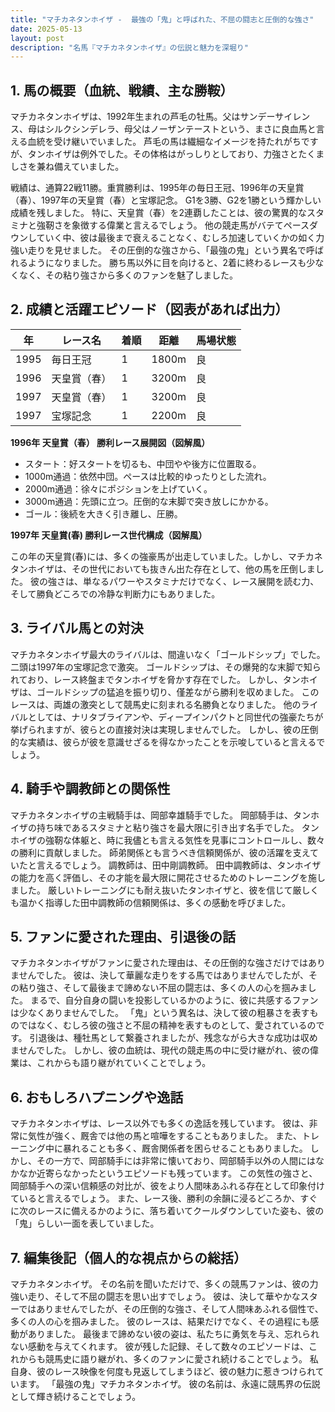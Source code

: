 ```yaml
---
title: "マチカネタンホイザ -  最強の「鬼」と呼ばれた、不屈の闘志と圧倒的な強さ"
date: 2025-05-13
layout: post
description: "名馬『マチカネタンホイザ』の伝説と魅力を深堀り"
---
```


## 1. 馬の概要（血統、戦績、主な勝鞍）

マチカネタンホイザは、1992年生まれの芦毛の牡馬。父はサンデーサイレンス、母はシルクシンデレラ、母父はノーザンテーストという、まさに良血馬と言える血統を受け継いでいました。  芦毛の馬は繊細なイメージを持たれがちですが、タンホイザは例外でした。その体格はがっしりとしており、力強さとたくましさを兼ね備えていました。  

戦績は、通算22戦11勝。重賞勝利は、1995年の毎日王冠、1996年の天皇賞（春）、1997年の天皇賞（春）と宝塚記念。  G1を3勝、G2を1勝という輝かしい成績を残しました。  特に、天皇賞（春）を2連覇したことは、彼の驚異的なスタミナと強靭さを象徴する偉業と言えるでしょう。  他の競走馬がバテてペースダウンしていく中、彼は最後まで衰えることなく、むしろ加速していくかの如く力強い走りを見せました。  その圧倒的な強さから、「最強の鬼」という異名で呼ばれるようになりました。  勝ち馬以外に目を向けると、2着に終わるレースも少なくなく、その粘り強さから多くのファンを魅了しました。


## 2. 成績と活躍エピソード（図表があれば出力）

| 年 | レース名             | 着順 | 距離 | 馬場状態 |
|---|----------------------|-----|-----|---------|
| 1995 | 毎日王冠             | 1   | 1800m | 良      |
| 1996 | 天皇賞（春）         | 1   | 3200m | 良      |
| 1997 | 天皇賞（春）         | 1   | 3200m | 良      |
| 1997 | 宝塚記念             | 1   | 2200m | 良      |


**1996年 天皇賞（春） 勝利レース展開図（図解風）**

* スタート：好スタートを切るも、中団やや後方に位置取る。
* 1000m通過：依然中団。ペースは比較的ゆったりとした流れ。
* 2000m通過：徐々にポジションを上げていく。
* 3000m通過：先頭に立つ。圧倒的な末脚で突き放しにかかる。
* ゴール：後続を大きく引き離し、圧勝。


**1997年 天皇賞(春) 勝利レース世代構成（図解風）**

この年の天皇賞(春)には、多くの強豪馬が出走していました。しかし、マチカネタンホイザは、その世代においても抜きん出た存在として、他の馬を圧倒しました。  彼の強さは、単なるパワーやスタミナだけでなく、レース展開を読む力、そして勝負どころでの冷静な判断力にもありました。


## 3. ライバル馬との対決

マチカネタンホイザ最大のライバルは、間違いなく「ゴールドシップ」でした。  二頭は1997年の宝塚記念で激突。  ゴールドシップは、その爆発的な末脚で知られており、レース終盤までタンホイザを脅かす存在でした。  しかし、タンホイザは、ゴールドシップの猛追を振り切り、僅差ながら勝利を収めました。  このレースは、両雄の激突として競馬史に刻まれる名勝負となりました。  他のライバルとしては、ナリタブライアンや、ディープインパクトと同世代の強豪たちが挙げられますが、彼らとの直接対決は実現しませんでした。  しかし、彼の圧倒的な実績は、彼らが彼を意識せざるを得なかったことを示唆していると言えるでしょう。


## 4. 騎手や調教師との関係性

マチカネタンホイザの主戦騎手は、岡部幸雄騎手でした。  岡部騎手は、タンホイザの持ち味であるスタミナと粘り強さを最大限に引き出す名手でした。  タンホイザの強靭な体躯と、時に我儘とも言える気性を見事にコントロールし、数々の勝利に貢献しました。  師弟関係とも言うべき信頼関係が、彼の活躍を支えていたと言えるでしょう。  調教師は、田中剛調教師。  田中調教師は、タンホイザの能力を高く評価し、その才能を最大限に開花させるためのトレーニングを施しました。  厳しいトレーニングにも耐え抜いたタンホイザと、彼を信じて厳しくも温かく指導した田中調教師の信頼関係は、多くの感動を呼びました。


## 5. ファンに愛された理由、引退後の話

マチカネタンホイザがファンに愛された理由は、その圧倒的な強さだけではありませんでした。  彼は、決して華麗な走りをする馬ではありませんでしたが、その粘り強さ、そして最後まで諦めない不屈の闘志は、多くの人の心を掴みました。  まるで、自分自身の闘いを投影しているかのように、彼に共感するファンは少なくありませんでした。  「鬼」という異名は、決して彼の粗暴さを表すものではなく、むしろ彼の強さと不屈の精神を表すものとして、愛されているのです。  引退後は、種牡馬として繋養されましたが、残念ながら大きな成功は収めませんでした。  しかし、彼の血統は、現代の競走馬の中に受け継がれ、彼の偉業は、これからも語り継がれていくことでしょう。


## 6. おもしろハプニングや逸話

マチカネタンホイザは、レース以外でも多くの逸話を残しています。  彼は、非常に気性が強く、厩舎では他の馬と喧嘩をすることもありました。  また、トレーニング中に暴れることも多く、厩舎関係者を困らせることもありました。  しかし、その一方で、岡部騎手には非常に懐いており、岡部騎手以外の人間にはなかなか近寄らなかったというエピソードも残っています。  この気性の強さと、岡部騎手への深い信頼感の対比が、彼をより人間味あふれる存在として印象付けていると言えるでしょう。  また、レース後、勝利の余韻に浸るどころか、すぐに次のレースに備えるかのように、落ち着いてクールダウンしていた姿も、彼の「鬼」らしい一面を表していました。


## 7. 編集後記（個人的な視点からの総括）

マチカネタンホイザ。  その名前を聞いただけで、多くの競馬ファンは、彼の力強い走り、そして不屈の闘志を思い出すでしょう。  彼は、決して華やかなスターではありませんでしたが、その圧倒的な強さ、そして人間味あふれる個性で、多くの人の心を掴みました。  彼のレースは、結果だけでなく、その過程にも感動がありました。  最後まで諦めない彼の姿は、私たちに勇気を与え、忘れられない感動を与えてくれます。  彼が残した記録、そして数々のエピソードは、これからも競馬史に語り継がれ、多くのファンに愛され続けることでしょう。  私自身、彼のレース映像を何度も見返してしまうほど、彼の魅力に惹きつけられています。  「最強の鬼」マチカネタンホイザ。  彼の名前は、永遠に競馬界の伝説として輝き続けることでしょう。
